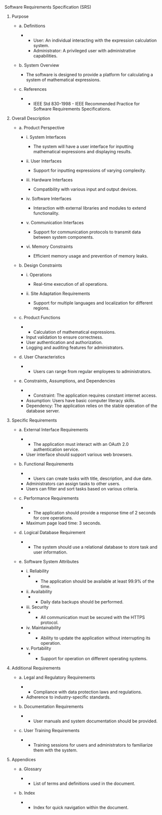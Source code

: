 Software Requirements Specification (SRS)

1. Purpose
   - a. Definitions
     - - User: An individual interacting with the expression calculation system.
       - Administrator: A privileged user with administrative capabilities.

   - b. System Overview
     - The software is designed to provide a platform for calculating a system of mathematical expressions.

   - c. References
     - - IEEE Std 830-1998 - IEEE Recommended Practice for Software Requirements Specifications.

2. Overall Description
   - a. Product Perspective
     - i. System Interfaces
       - The system will have a user interface for inputting mathematical expressions and displaying results.
	   
     - ii. User Interfaces
       - Support for inputting expressions of varying complexity.
	   
     - iii. Hardware Interfaces
       - Compatibility with various input and output devices.

     - iv. Software Interfaces
       - Interaction with external libraries and modules to extend functionality.

     - v. Communication Interfaces
       - Support for communication protocols to transmit data between system components.
	   
     - vi. Memory Constraints
       - Efficient memory usage and prevention of memory leaks.

   - b. Design Constraints
     - i. Operations
       - Real-time execution of all operations.
	   
     - ii. Site Adaptation Requirements
       - Support for multiple languages and localization for different regions.

   - c. Product Functions
     - - Calculation of mathematical expressions.
     - Input validation to ensure correctness.
     - User authentication and authorization.
     - Logging and auditing features for administrators.

   - d. User Characteristics
     - - Users can range from regular employees to administrators.

   - e. Constraints, Assumptions, and Dependencies
     - - Constraint: The application requires constant internet access.
     - Assumption: Users have basic computer literacy skills.
     - Dependency: The application relies on the stable operation of the database server.

3. Specific Requirements
   - a. External Interface Requirements
     - - The application must interact with an OAuth 2.0 authentication service.
     - User interface should support various web browsers.

   - b. Functional Requirements
     - - Users can create tasks with title, description, and due date.
     - Administrators can assign tasks to other users.
     - Users can filter and sort tasks based on various criteria.

   - c. Performance Requirements
     - - The application should provide a response time of 2 seconds for core operations.
     - Maximum page load time: 3 seconds.

   - d. Logical Database Requirement
     - - The system should use a relational database to store task and user information.

   - e. Software System Attributes
     - i. Reliability
       - - The application should be available at least 99.9% of the time.
     - ii. Availability
       - - Daily data backups should be performed.
     - iii. Security
       - - All communication must be secured with the HTTPS protocol.
     - iv. Maintainability
       - - Ability to update the application without interrupting its operation.
     - v. Portability
       - - Support for operation on different operating systems.

4. Additional Requirements
   - a. Legal and Regulatory Requirements
     - - Compliance with data protection laws and regulations.
     - Adherence to industry-specific standards.

   - b. Documentation Requirements
     - - User manuals and system documentation should be provided.

   - c. User Training Requirements
     - - Training sessions for users and administrators to familiarize them with the system.

5. Appendices
   - a. Glossary
     - - List of terms and definitions used in the document.

   - b. Index
     - - Index for quick navigation within the document.
